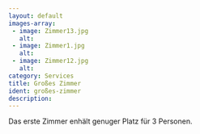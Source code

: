```yaml
---
layout: default
images-array:
 - image: Zimmer13.jpg
   alt: 
 - image: Zimmer1.jpg
   alt: 
 - image: Zimmer12.jpg
   alt: 
category: Services
title: Großes Zimmer
ident: großes-zimmer
description: 
---
```

Das erste Zimmer enhält genuger Platz für 3 Personen.